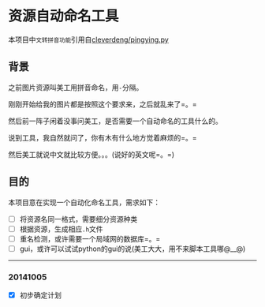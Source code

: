 资源自动命名工具
================

本项目中`文转拼音功能`引用自[cleverdeng/pingying.py](https://github.com/cleverdeng/pinyin.py)

## 背景

之前图片资源叫美工用拼音命名，用`-`分隔。

刚刚开始给我的图片都是按照这个要求来，之后就乱来了=。=

然后前一阵子闲着没事问美工，是否需要一个自动命名的工具什么的。

说到工具，我自然就问了，你有木有什么地方觉着麻烦的=。=

然后美工就说中文就比较方便。。。(说好的英文呢=。=)

## 目的

本项目意在实现一个自动化命名工具，需求如下：

- [ ] 将资源名同一格式，需要细分资源种类
- [ ] 根据资源，生成相应`.h`文件
- [ ] 重名检测，或许需要一个局域网的数据库=。=
- [ ] gui，或许可以试试python的gui的说(美工大大，用不来脚本工具哪@__@)

----------------------------------------------------------------------------------------------

### 20141005

- [x] 初步确定计划
